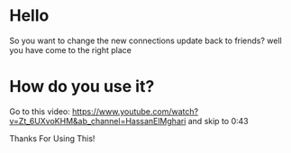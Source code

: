 # Hello

So you want to change the new connections update back to friends? well you have come to the right place

# How do you use it?

Go to this video: https://www.youtube.com/watch?v=Zt_6UXvoKHM&ab_channel=HassanElMghari and skip to 0:43

Thanks For Using This!
